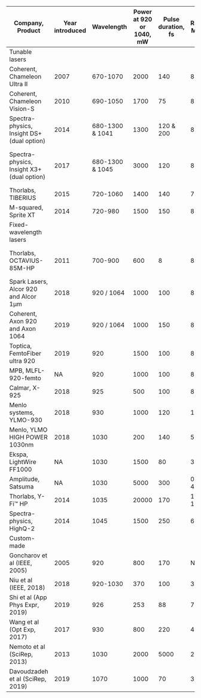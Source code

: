 | Company, Product                           | Year introduced | Wavelength      | Power at 920 or 1040, mW | Pulse duration, fs | Rate, MHz | GDD, fs^2       | Beam diameter, mm | Link                                                                                                                       | Comment                          |
|--------------------------------------------|-----------------|-----------------|--------------------------|--------------------|-----------|-----------------|-------------------|----------------------------------------------------------------------------------------------------------------------------|----------------------------------|
| Tunable lasers                             |                 |                 |                          |                    |           |                 |                   |                                                                                                                            |                                  |
| Coherent, Chameleon Ultra II               | 2007            | 670-1070        | 2000                     | 140                | 80        | NA              | 1.20              | [ref](https://www.coherent.com/assets/pdf/ChameleonUltra_DS_160216_F.pdf)                                                         |                                  |
| Coherent, Chameleon Vision-S               | 2010            | 690-1050        | 1700                     | 75                 | 80        | -12000...0      | 1.20              | [ref](https://www.coherent.com/lasers/laser/chameleon-vision-family)                                                              |                                  |
| Spectra-physics, Insight DS+ (dual option) | 2014            | 680-1300 & 1041 | 1300                     | 120 & 200          | 80        | -25000...0      | 1.10              | [ref](https://loci.wisc.edu/sites/default/files/2017-04/90044047_C_InSight%2C%20User%2C%20Manual.pdf)                             |                                  |
| Spectra-physics, Insight X3+ (dual option) | 2017            | 680-1300 & 1045 | 3000                     | 120                | 80        | -17000...0      | 1.10              | [ref](https://www.spectra-physics.com/products/ultrafast-lasers/insight-x3)                                                       | Dual output: 1045nm + 680-1300nm |
| Thorlabs, TIBERIUS                         | 2015            | 720-1060        | 1400                     | 140                | 77        | NA              | 1.5               | https://www.thorlabs.com/newgrouppage9.cfm?objectgroup_ID=8323                                                             |                                  |
| M-squared, Sprite XT                       | 2014            | 720-980         | 1500                     | 150                | 80        | NA              | 1.2               | https://www.m2lasers.com/sprite-xt-details.html?file=Sprite%20XT-datasheet.pdf                                             |                                  |
| Fixed-wavelength lasers                    |                 |                 |                          |                    |           |                 |                   |                                                                                                                            |                                  |
| Thorlabs, OCTAVIUS-85M-HP                  | 2011            | 700-900         | 600                      | 8                  | 85        | NA              | 0.75              | https://www.thorlabs.com/newgrouppage9.cfm?objectgroup_id=3163                                                             | Broadband source, not tunable    |
| Spark Lasers, Alcor 920 and Alcor 1µm      | 2018            | 920 / 1064      | 1000                     | 100                | 80        | -90000...0      | 1.00              | https://spark-lasers.com/wp-content/uploads/2020/01/All-ALCOR-series.pdf                                                   |                                  |
| Coherent, Axon 920 and Axon 1064           | 2019            | 920 / 1064      | 1000                     | 150                | 80        | -30000...0      | 1.20              | https://www.coherent.com/assets/pdf/COHR_Axon_DS_0120_1.pdf                                                                |                                  |
| Toptica, FemtoFiber ultra 920              | 2019            | 920             | 1500                     | 100                | 80        | NA              | 1.00              | https://www.toptica.com/fileadmin/Editors_English/11_brochures_datasheets/02_datasheets/toptica_BR_FemtoFiber_ultra920.pdf |                                  |
| MPB, MLFL-920-femto                        | NA              | 920             | 1000                     | 100                | 80        | NA              | 1.00              | https://mpbcommunications.com/en/site/products/fiber_laser/pulsed/femtosecond-mlfl/index.html                              |                                  |
| Calmar, X-925                              | 2018            | 925             | 500                      | 100                | 80        | NA              | 1.10              | https://www.calmarlaser.com/products/fiber_laser/carmel.php                                                                |                                  |
| Menlo systems, YLMO-930                    | 2018            | 930             | 1000                     | 120                | 100       | -60000...0      | 2.00              | https://www.menlosystems.com/assets/datasheets/Femtosecond_Fiber_Lasers/MENLO_YLMO-930-D-EN_2019-05-29_3w.pdf              |                                  |
| Menlo, YLMO HIGH POWER 1030nm              | 2018            | 1030            | 200                      | 140                | 50        | NA              | ND                | https://www.menlosystems.com/products/femtosecond-lasers-and-amplifiers/ylmo/                                              |                                  |
| Ekspa, LightWire FF1000                    | NA              | 1030            | 1500                     | 80                 | 30        | NA              | 2.00              | https://www.solidstatelasersource.com/solid-state-and-fiber-lasers/Fiber-Laser-Femtosecond-Laser-1030nm-2W-Ekspla          |                                  |
| Amplitude, Satsuma                         | NA              | 1030            | 5000                     | 300                | 0.6-40    | NA              | NA                | https://amplitude-laser.com/produit/satsuma/                                                                               |                                  |
| Thorlabs, Y-Fi™ HP                         | 2014            | 1035            | 20000                    | 170                | 1-10      | -10000...+10000 | NA                | https://www.thorlabs.com/newgrouppage9.cfm?objectgroup_id=13307                                                            |                                  |
| Spectra-physics, HighQ-2                   | 2014            | 1045            | 1500                     | 250                | 63        | NA              | 0.80              | https://www.spectra-physics.com/products/ultrafast-lasers/highq-2                                                          |                                  |
| Custom-made                                |                 |                 |                          |                    |           |                 |                   |                                                                                                                            |                                  |
| Goncharov et al (IEEE, 2005)               | 2005            | 920             | 800                      | 170                | NA        | NA              | NA                | https://ieeexplore.ieee.org/document/1573005                                                                               |                                  |
| Niu et al (IEEE, 2018)                     | 2018            | 920-1030        | 370                      | 100                | 37        | NA              | NA                | https://ieeexplore.ieee.org/document/8413140                                                                               |                                  |
| Shi et al (App Phys Expr, 2019)            | 2019            | 926             | 253                      | 88                 | 78        | NA              | NA                | https://iopscience.iop.org/article/10.7567/1882-0786/aafe8a                                                                |                                  |
| Wang et al (Opt Exp, 2017)                 | 2017            | 930             | 800                      | 220                | 46        | NA              | NA                | https://www.osapublishing.org/viewmedia.cfm?uri=oe-25-19-22704&seq=0                                                       |                                  |
| Nemoto et al (SciRep, 2013)                | 2013            | 1030            | 2000                     | 5000               | 20        | NA              | NA                | https://www.nature.com/articles/srep01014?origin=ppub                                                                      |                                  |
| Davoudzadeh et al (SciRep, 2019)           | 2019            | 1070            | 1000                     | 70                 | 31        | NA              | NA                | https://www.nature.com/articles/s41598-019-40871-5                                                                         |                                  |

